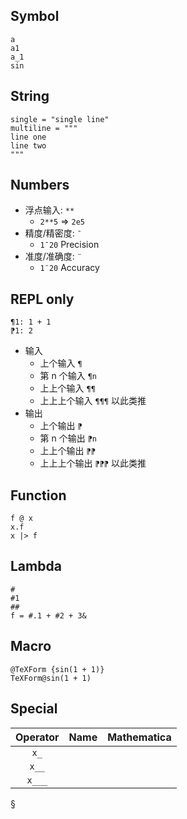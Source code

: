 

## Symbol

```sm
a
a1
a_1
sin
```

## String

```sm
single = "single line"
multiline = """
line one
line two
"""
```


## Numbers

- 浮点输入: `**`
  - `2**5` => `2e5`
- 精度/精密度: `¯`
  - `1¯20` Precision
- 准度/准确度: `¨`
  - `1¨20` Accuracy

## REPL only

```sm
¶1: 1 + 1
⁋1: 2
```

- 输入
  - 上个输入 `¶`
  - 第 n 个输入 `¶n`
  - 上上个输入 `¶¶`
  - 上上上个输入 `¶¶¶` 以此类推
- 输出
  - 上个输出 `⁋`
  - 第 n 个输出 `⁋n`
  - 上上个输出 `⁋⁋`
  - 上上上个输出 `⁋⁋⁋` 以此类推

## Function

```sm
f @ x
x.f
x |> f
```


## Lambda

```sm
#
#1
##
f = #.1 + #2 + 3&
```

## Macro

```sm
@TeXForm {sin(1 + 1)}
TeXForm@sin(1 + 1)
```

## Special

| Operator | Name | Mathematica |
| :------: | ---: | :---------- |
|   `x_`   |
|  `x__`   |
|  `x___`  |


§
